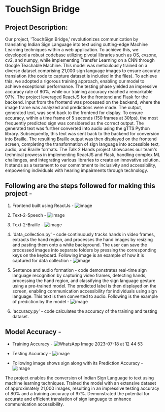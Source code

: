 # TouchSign Bridge
## Project Description:
Our project, 'TouchSign Bridge,' revolutionizes communication by translating Indian Sign Language into text using cutting-edge Machine Learning techniques within a web application. To achieve this, we developed a robust codebase utilizing pivotal libraries such as OS, cvzone, cv2, and numpy, while implementing Transfer Learning on a CNN through Google Teachable Machine. This model was meticulously trained on a diverse dataset comprising 21,000 sign language images to ensure accurate translation (the code to capture dataset is included in the files). To achieve this, we adopted a rigorous training approach, enabling our model to achieve exceptional performance. The testing phase yielded an impressive accuracy rate of 80%, while our training accuracy reached a remarkable 97%.
   The project leveraged ReactJS for the frontend and Flask for the backend. Input from the frontend was processed on the backend, where the image frame was analyzed and predictions were made. The output, generated text, was sent back to the frontend for display. To ensure accuracy, within a time frame of 5 seconds (150 frames at 30fps), the most frequently predicted sign was considered as the correct output.
   The generated text was further converted into audio using the gTTS Python library. Subsequently, this text was sent back to the backend for conversion into Braille. The resulting Braille output was then displayed on the frontend screen, completing the transformation of sign language into accessible text, audio, and Braille formats.
   The Talk 2 Hands project showcases our team's technical prowess in implementing ReactJS and Flask, handling complex ML challenges, and integrating various libraries to create an innovative solution. It stands as a testament to our commitment to inclusivity and accessibility, empowering individuals with hearing impairments through technology.

## Following are the steps followed for making this project - 
1. Frontend built using ReactJs -
   ![image](https://github.com/Durvesh001/Talk-2-Hands/assets/75305014/96a95b80-1de7-4f2f-8494-c90fde1b0e41)

2. Text-2-Speech -
   ![image](https://github.com/Durvesh001/Talk-2-Hands/assets/75305014/d78a5010-3ba4-43aa-88c5-8ddec625e1a4)

3.  Text-2-Braille -
   ![image](https://github.com/Durvesh001/Talk-2-Hands/assets/75305014/b6053184-2a66-4c7b-b3de-d511b83337e8)

4. 'data_collection.py' - code continuously tracks hands in video frames, extracts the hand region, and processes the hand images by resizing and pasting them onto a white background. The user can save the processed images into separate folders by pressing the corresponding keys on the keyboard. Following image is an example of how it is captured for data collection -
![image](https://github.com/Durvesh001/Talk-2-Hands/assets/75305014/62113e54-449e-4755-80f4-79fa7bf2697d)

5.  Sentence and audio formation -  code demonstrates real-time sign language recognition by capturing video frames, detecting hands, processing the hand region, and classifying the sign language gesture using a pre-trained model. The predicted label is then displayed on the screen, enabling communication accessibility for individuals using sign language. This text is then converted to audio. Following is the example of prediction by the model -
   ![image](https://github.com/Durvesh001/Talk-2-Hands/assets/75305014/af8d8729-586d-4d72-bec9-a59e0fe0311d)

6. 'accuracy.py' - code calculates the accuracy of the training and testing dataset.
   
## Model Accuracy -
- Training Accuracy -
![WhatsApp Image 2023-07-18 at 12 44 53](https://github.com/Durvesh001/Talk-2-Hands/assets/75305014/8508590b-085e-42e6-9d7b-91f519b8f710)


- Testing Accuracy - 
![image](https://github.com/Durvesh001/Talk-2-Hands/assets/75305014/d0f635f8-de3a-4ca8-8687-012e029a8be0)


- Following image shows sign along with its Prediction Accuracy - 
![image](https://github.com/Durvesh001/Talk-2-Hands/assets/75305014/ff9ca519-c278-463d-ad05-1453cbe6ee5c)





The project enables the conversion of Indian Sign Language to text using machine learning techniques. Trained the model with an extensive dataset of approximately 21,000 images, resulting in an impressive testing accuracy of 80% and a training accuracy of 97%. Demonstrated the potential for accurate and efficient translation of sign language to enhance communication accessibility.
